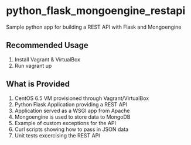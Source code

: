 python_flask_mongoengine_restapi
================================

Sample python app for building a REST API with Flask and Mongoengine

## Recommended Usage ##
 1. Install Vagrant & VirtualBox
 1. Run vagrant up
 
 
## What is Provided ##
 1. CentOS 6.5 VM provisioned through Vagrant/VirtualBox
 1. Python Flask Application providing a REST API
 1. Application served as a WSGI app from Apache
 1. Mongoengine is used to store data to MongoDB
 1. Example of custom exceptions for the API
 1. Curl scripts showing how to pass in JSON data
 1. Unit tests excercising the REST API
 
